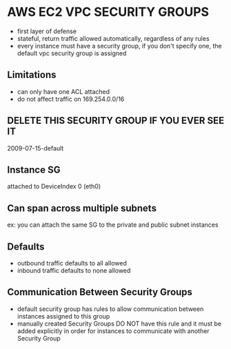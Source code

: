 # AWS EC2 VPC SECURITY GROUPS
- first layer of defense
- stateful, return traffic allowed automatically, regardless of any rules
- every instance must have a security group, if you don't specify one, the
default vpc security group is assigned

## Limitations
- can only have one ACL attached
- do not affect traffic on 169.254.0.0/16

## DELETE THIS SECURITY GROUP IF YOU EVER SEE IT
2009-07-15-default

## Instance SG
attached to DeviceIndex 0 (eth0)

## Can span across multiple subnets
ex: you can attach the same SG to the private and public subnet instances

## Defaults
- outbound traffic defaults to all allowed
- inbound traffic defaults to none allowed

## Communication Between Security Groups
- default security group has rules to allow communication between instances
assigned to this group
- manually created Security Groups DO NOT have this rule and it must be added
explicitly in order for instances to communicate with another Security Group
